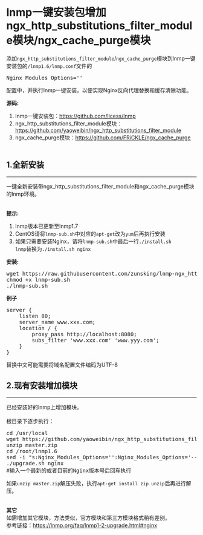 # lnmp一键安装包增加ngx_http_substitutions_filter_module模块/ngx_cache_purge模块

添加<code>ngx_http_substitutions_filter_module</code>/<code>ngx_cache_purge</code>模块到lnmp一键安装包的<code>/lnmp1.6/lnmp.conf</code>文件的<pre>Nginx_Modules_Options=''</pre>配置中，并执行lnmp一键安装。以便实现Nginx反向代理替换和缓存清除功能。

<b>源码:</b><br>
1. lnmp一键安装包：https://github.com/licess/lnmp
2. ngx_http_substitutions_filter_module模块：https://github.com/yaoweibin/ngx_http_substitutions_filter_module
3. ngx_cache_purge模块：https://github.com/FRiCKLE/ngx_cache_purge</br></br>

<h2>1.全新安装</h2>
<hr>
一键全新安装带ngx_http_substitutions_filter_module和ngx_cache_purge模块的lnmp环境。</br></br>

<b>提示:</b><br>
1. lnmp版本已更新至lnmp1.7
2. CentOS请将<code>lnmp-sub.sh</code>中对应的<code>apt-get</code>改为<code>yum</code>后再执行安装
3. 如果只需要安装Nginx，请将<code>lnmp-sub.sh</code>中最后一行<code>./install.sh lnmp</code>替换为<code>./install.sh nginx</code>

<b>安装:</b>
<pre>
wget https://raw.githubusercontent.com/zunsking/lnmp-ngx_http_substitutions_filter_module-/master/lnmp-sub.sh
chmod +x lnmp-sub.sh
./lnmp-sub.sh
</pre>

<b>例子</b>
<pre>
server {
    listen 80;
    server_name www.xxx.com;
    location / {
        proxy_pass http://localhost:8080;
        subs_filter 'www.xxx.com' 'www.yyy.com';
    }
}
</pre>
替换中文可能需要将域名配置文件编码为UTF-8

<h2>2.现有安装增加模块</h2>
<hr>
已经安装好的lnmp上增加模块。</br></br>
根目录下逐步执行：
<pre>
cd /usr/local
wget https://github.com/yaoweibin/ngx_http_substitutions_filter_module/archive/master.zip
unzip master.zip
cd /root/lnmp1.6
sed -i "s:Nginx_Modules_Options='':Nginx_Modules_Options='--add-module=/usr/local/ngx_http_substitutions_filter_module-master':" lnmp.conf
./upgrade.sh nginx
#输入一个最新的或者目前的Nginx版本号后回车执行
</pre>
如果<code>unzip master.zip</code>解压失败，执行<code>apt-get install zip unzip</code>后再进行解压。<br><br>

<b>其它</b><br>
如需增加其它模块，方法类似，官方模块和第三方模块格式稍有差别。<br>
参考链接：https://lnmp.org/faq/lnmp1-2-upgrade.html#nginx
